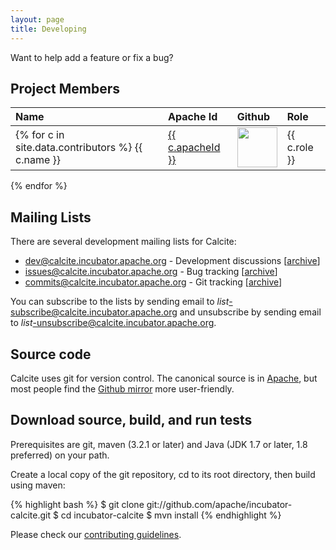 ```yaml
---
layout: page
title: Developing
---
```


Want to help add a feature or fix a bug?

## Project Members

Name | Apache Id | Github | Role
:--- | :-------- | :----- | :---
{% for c in site.data.contributors %}  {{ c.name }} | <a href="http://people.apache.org/committer-index#{{ c.apacheId }}">{{ c.apacheId }}</a> | <a href="http://github.com/{{ c.githubId }}"><img width="64" src="{% unless c.avatar %}http://github.com/{{ c.githubId }}.png{% else %}{{ c.avatar }}{% endunless %}"></a> | {{ c.role }}
{% endfor %}

## Mailing Lists

There are several development mailing lists for Calcite:

* [dev@calcite.incubator.apache.org](mailto:dev@calcite.incubator.apache.org) - Development discussions
  [[archive](https://mail-archives.apache.org/mod_mbox/incubator-calcite-dev/)]
* [issues@calcite.incubator.apache.org](mailto:issues@calcite.incubator.apache.org) - Bug tracking
  [[archive](https://mail-archives.apache.org/mod_mbox/incubator-calcite-issues/)]
* [commits@calcite.incubator.apache.org](mailto:commits@calcite.incubator.apache.org) - Git tracking
  [[archive](https://mail-archives.apache.org/mod_mbox/incubator-calcite-commits/)]

You can subscribe to the lists by sending email to
*list*-subscribe@calcite.incubator.apache.org and unsubscribe by sending email to
*list*-unsubscribe@calcite.incubator.apache.org.

## Source code

Calcite uses git for version control.  The canonical source is in
[Apache](https://git-wip-us.apache.org/repos/asf/incubator-calcite.git),
but most people find the
[Github mirror](https://github.com/apache/incubator-calcite) more
user-friendly.

## Download source, build, and run tests

Prerequisites are git, maven (3.2.1 or later) and Java (JDK 1.7 or
later, 1.8 preferred) on your path.

Create a local copy of the git repository, cd to its root directory,
then build using maven:

{% highlight bash %}
$ git clone git://github.com/apache/incubator-calcite.git
$ cd incubator-calcite
$ mvn install
{% endhighlight %}

Please check our [contributing guidelines](/docs/howto.html#contributing).

